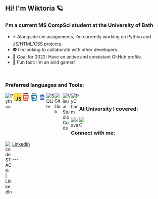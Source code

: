 ## Hi! I'm Wiktoria 🪐

### I'm a current MS CompSci student at the University of Bath
- ⭐️ Alongside uni assignments, I’m currently working on Python and JS/HTML/CSS projects.
- 👽 I’m looking to collaborate with other developers.
- 🌌 Goal for 2022: Have an active and consistant GitHub profile.
- 🌋 Fun fact: I'm an avid gamer!

<br />

### Preferred languages and Tools:

<img align="left" alt="Python" width="26px" src="https://upload.wikimedia.org/wikipedia/commons/c/c3/Python-logo-notext.svg" />

<img align="left" alt="JavaScript" width="26px" src="https://raw.githubusercontent.com/github/explore/80688e429a7d4ef2fca1e82350fe8e3517d3494d/topics/javascript/javascript.png" />

<img align="left" alt="HTML5" width="26px" src="https://raw.githubusercontent.com/github/explore/80688e429a7d4ef2fca1e82350fe8e3517d3494d/topics/html/html.png" />

<img align="left" alt="CSS3" width="26px" src="https://raw.githubusercontent.com/github/explore/80688e429a7d4ef2fca1e82350fe8e3517d3494d/topics/css/css.png" />

<img align="left" alt="SQL" width="26px" src="https://raw.githubusercontent.com/github/explore/80688e429a7d4ef2fca1e82350fe8e3517d3494d/topics/sql/sql.png" />

<img align="left" alt="SQLite" width="26px" src="https://upload.wikimedia.org/wikipedia/commons/9/97/Sqlite-square-icon.svg" />

<img align="left" alt="GitHub" width="26px" src="https://upload.wikimedia.org/wikipedia/commons/a/ae/Github-desktop-logo-symbol.svg" />

<img align="left" alt="Visual Studio Code" width="26px" src="https://user-images.githubusercontent.com/674621/71187801-14e60a80-2280-11ea-94c9-e56576f76baf.png" />

<img align="left" alt="PyCharm" width="26px" src="https://upload.wikimedia.org/wikipedia/commons/1/1d/PyCharm_Icon.svg" />


<br />

### At University I covered:

<img align="left" alt="Java" width="26px" src="https://upload.wikimedia.org/wikipedia/en/3/30/Java_programming_language_logo.svg" />

<img align="left" alt="C" width="26px" src="https://upload.wikimedia.org/wikipedia/commons/3/35/The_C_Programming_Language_logo.svg" />

<br />

### Connect with me:
<img align="left" alt="codeSTACKr | LinkedIn" width="22px" src="https://upload.wikimedia.org/wikipedia/commons/f/f8/LinkedIn_icon_circle.svg" /> [LinkedIn]

<br />
---

[LinkedIn]: https://www.linkedin.com/in/wiktoriakasprzak/